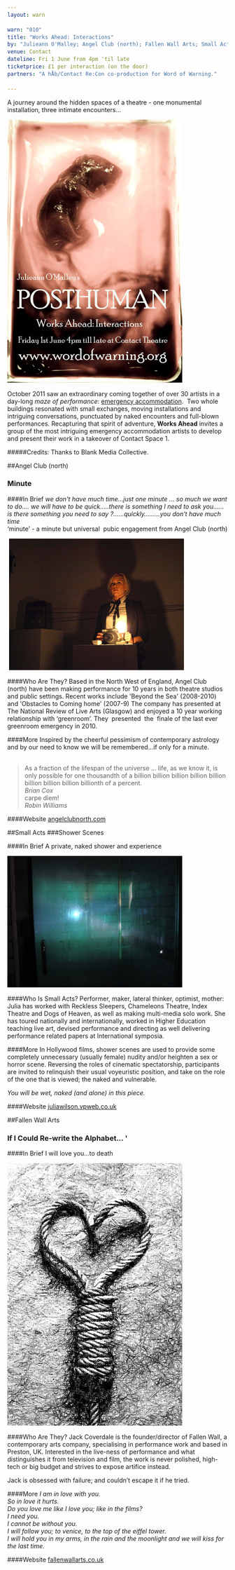 ```yaml
---
layout: warn

warn: "010"
title: "Works Ahead: Interactions"
by: "Julieann O'Malley; Angel Club (north); Fallen Wall Arts; Small Acts"
venue: Contact
dateline: Fri 1 June from 4pm 'til late
ticketprice: £1 per interaction (on the door)
partners: "A hÅb/Contact Re:Con co-production for Word of Warning."

---
```


A journey around the hidden spaces of a theatre - one monumental installation, three intimate encounters... 

![julieann](w10julieann2.jpg)

October 2011 saw an extraordinary coming together of over 30 artists in a day-long *maze of performance*: [emergency accommodation](http://emergencymcr.org/).  Two whole buildings resonated with small exchanges, moving installations and intriguing conversations, punctuated by naked encounters and full-blown performances. Recapturing that spirit of adventure, **Works Ahead** invites a group of the most intriguing emergency accommodation artists to develop and present their work in a takeover of Contact Space 1. 
 
#####Credits: 
Thanks to Blank Media Collective. 


##Angel Club (north)
### Minute

####In Brief
*we don't have much time…just one minute … so much we want to do….  we will have to be quick…..there is something I need to ask you……is there something you need to say ?……quickly………you don't have much time*    
‘minute’ - a minute but universal  pubic engagement from Angel Club (north)    

 ![angelclub](w10angelclub2.jpg)

####Who Are They?
Based in the North West of England, Angel Club (north) have been making performance for 10 years in both theatre studios and public settings. Recent works include 'Beyond the Sea' (2008-2010) and 'Obstacles to Coming home' (2007-9) The company has presented at The National Review of Live Arts (Glasgow) and enjoyed a 10 year working relationship with ‘greenroom’. They  presented  the  finale of the last ever greenroom emergency in 2010. 

####More
Inspired by the cheerful pessimism of contemporary astrology and by our need to know we will be remembered…if only for a minute.    
 
>As a fraction of the lifespan of the universe … life, as we know it, is only possible for one thousandth of a billion billion billion billion billion billion billion billion billionth of a percent.    
*Brian Cox*    
>carpe diem!   
*Robin Williams*    

####Website
[angelclubnorth.com](htt;://www.angelclubnorth.com)


##Small Acts
###Shower Scenes

####In Brief
A private, naked shower and experience     

![Small Acts](w10smallacts.jpg)

####Who Is Small Acts?
Performer, maker, lateral thinker, optimist, mother:    
Julia has worked with Reckless Sleepers, Chameleons Theatre, Index Theatre and Dogs of Heaven, as well as making multi-media solo work. She has toured nationally and internationally, worked in Higher Education teaching live art, devised performance and directing as well delivering performance related papers at International symposia.    

####More
In Hollywood films, shower scenes are used to provide some completely unnecessary (usually female) nudity and/or heighten a sex or horror scene. Reversing the roles of cinematic spectatorship, participants are invited to relinquish their usual voyeuristic position, and take on the role of the one that is viewed; the naked and vulnerable.     

*You will be wet, naked (and alone) in this piece.*    

####Website
[juliawilson.vpweb.co.uk](http://www.juliawilson.vpweb.co.uk)

##Fallen Wall Arts
### If I Could Re-write the Alphabet... '

####In Brief
I will love you…to death    

![fallenwall](W10fallenwall.jpg)

####Who Are They?
Jack Coverdale is the founder/director of Fallen Wall, a contemporary arts company, specialising in performance work and based in Preston, UK.  Interested in the live-ness of performance and what distinguishes it from television and film, the work is never polished, high-tech or big budget and strives to expose artifice instead.    

Jack is obsessed with failure; and couldn’t escape it if he tried.    

####More
*I am in love with you.     
So in love it hurts.    
Do you love me like I love you; like in the films?    
I need you.    
I cannot be without you.   
I will follow you; to venice, to the top of the eiffel tower.   
I will hold you in my arms, in the rain and the moonlight and we will kiss for the last time.*    

####Website
[fallenwallarts.co.uk](http://www.fallenwallarts.co.uk)
